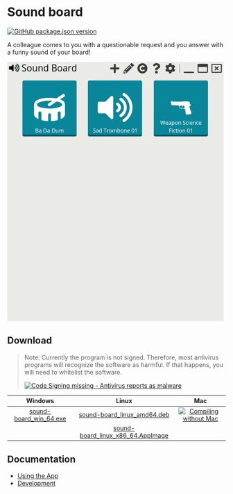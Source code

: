 # Sound board

[![GitHub package.json version](https://img.shields.io/github/package-json/v/cyb10101/electron_sound-board)](https://github.com/Cyb10101/electron_sound-board/releases/latest)

A colleague comes to you with a questionable request and you answer with a funny sound of your board!

![Sound Board Intro](assets/images/screenshots/sound-board-intro.gif)

## Download

> Note: Currently the program is not signed.
> Therefore, most antivirus programs will recognize the software as harmful.
> If that happens, you will need to whitelist the software.
>
> [![Code Signing missing - Antivirus reports as malware](https://img.shields.io/github/issues/detail/title/Cyb10101/electron_sound-board/5)](https://github.com/Cyb10101/electron_sound-board/issues/5)

| Windows | Linux | Mac |
|:---:|:---:|:---:|
| [sound-board_win_64.exe](https://github.com/Cyb10101/electron_sound-board/releases/latest/download/sound-board_win_x64.exe) | [sound-board_linux_amd64.deb](https://github.com/Cyb10101/electron_sound-board/releases/latest/download/sound-board_linux_amd64.deb) | [![Compiling without Mac](https://img.shields.io/github/issues/detail/title/Cyb10101/electron_sound-board/16)](https://github.com/Cyb10101/electron_sound-board/issues/16) |
| | [sound-board_linux_x86_64.AppImage](https://github.com/Cyb10101/electron_sound-board/releases/latest/download/sound-board_linux_x86_64.AppImage) | |

## Documentation

* [Using the App](docs/using-the-application.md)
* [Development](docs/development.md)

